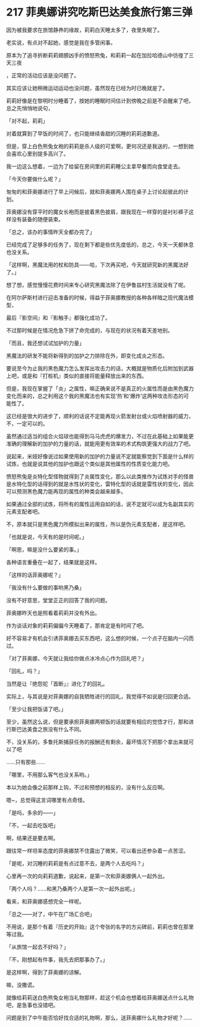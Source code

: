 # 217 菲奥娜讲究吃斯巴达美食旅行第三弹

因为被我要求在旅馆静养的缘故，莉莉白天睡太多了，夜里失眠了。

老实说，有点对不起她，感觉是我在多管闲事。

原本为了追寻折断莉莉翅膀凶手的愤怒熊兔，和莉莉一起在加拉哈德山中彷徨了三天三夜

，正常的活动应该是没问题了。

其实应该让她稍微运动运动也没问题，虽然现在已经为时已晚就是了。

莉莉好像是在黎明时分睡着了，按她的睡眠时间估计到傍晚之前是不会醒来了吧，总之先悄悄地说句，

「对不起，莉莉」

对着就算到了早饭的时间了，也只能继续香甜的沉睡的莉莉道歉道。

但是，穿上白色熊兔女袍的莉莉是杀人级的可爱啊，更何况还是我送的，一想到她会喜欢心里别提多高兴了。

我一边这么想着，一边为了给留在房间里的莉莉睡公主拿早餐而向食堂走去。

「今天你要做什么呢？」

匆匆的和菲奥娜进行了早上问候后，就和菲奥娜两人围在桌子上讨论起彼此的计划。

菲奥娜没有穿平时的魔女长袍而是披着黑色披肩，跟我现在一样穿的是衬衫裤子这样没有装备的随便装束。

「总之，该办的事情昨天全都办完了」

已经完成了足够多的任务了，现在剩下都是些优先度低的，总之，今天一天都休息也没关系。

「这样啊，黑魔法用的杖和防具——哈，下次再买吧，今天就研究新的黑魔法好了。」

想了想，感觉慢慢花费时间来专心研究黑魔法除了在伊鲁兹村生活就没有了呢。

在阿尔萨斯村进行迎击准备的时候，得益于菲奥娜教授的各种各样暗之现代魔法模型，

最后『影空间』和『影触手』都强化成功了。

不过那时候是在情况危急下拼了命完成的，与现在的状况有着天差地别。

「而且，我还想试试加护的力量」

黑魔法的研发不能将新得到的加护之力排除在外，即变化成炎之形态。

要说至今为止我的黑色魔力怎么发挥出攻击力的话，大概就是物质化后附加到武器上吧，或是和『打桩机』类似的直接将能量释放出来的东西。

但是，我现在掌握了「炎」之属性，嘛正确来说不是真正的火属性而是由黑色魔力变化而来的，总之利用这个我的黑魔法也有实现‘热’和‘爆炸’这两种攻击形态的可能性了。

这已经是很大的进步了，顺利的话说不定能再现火箭发射台或火焰喷射器的威力，不，一定可以的。

虽然通过适当的组合火焰球也能得到马马虎虎的爆发力，不过在此基础上如果能更准确的理解新的加护的力量的话，就能用更有效率的术式构筑更强大的战力了吧。

说起来，米娅好像说过如果使用新的加护的力量说不定就能察觉到下面是什么样的试炼，也就是说其他的加护也跟这个类似是其他属性的性质变化能力吧。

愤怒熊兔是炎特化型怪物就得到了炎属性变化，那么以此类推作为试炼对手的怪兽是水特化型的话得到的就是水性状的变化，雷特化型的话就是雷性状的变化，因此可以预测黑色魔力能再现的属性的种类会越来越多。

如果通过全部的试炼，将所有的属性运用自如的话，说不定就可以成为名副其实的元素支配者吧。

不，原本就只是黑色魔力所模拟出来的属性，所以是伪元素支配者，是这样吧。

「也就是说，今天有的是时间呢。」

「啊恩，嘛是没什么要紧的事。」

各种语言重叠在一起了，结果就是这样。

「这样的话菲奥娜呢？」

「我没有什么要做的事哟黑乃桑」

没有不好意思，堂堂正正的回答了我的问题。

菲奥娜昨天也是照看着莉莉并没有外出。

作为谈话对象的莉莉偏偏今天睡着了，那肯定是有时间了吧。

好不容易才有机会引诱菲奥娜去买东西吧，这么想的时候，一个点子在脑内一闪而过。

「对了菲奥娜，今天就让我给你做点冰冷点心作为回礼吧？」

「回礼，吗？」

当然是让『绝怨铊「首断」』进化了的回礼。

实际上，与其说是对菲奥娜的自我牺牲进行的回礼，我觉得不如说是归回更合适。

「至少让我把饭请了吧。」

至少，虽然这么说，但是要承担菲奥娜两顿饭的话就要有相应的觉悟才行，那和进行斯巴达美食之旅没有什么不同。

不，没关系的，多鲁托斯捕获任务的报酬还有剩余，最坏情况下把那个拿出来就可以了吧

……只有那些……

「哪里，不用那么客气也没关系哟。」

本以为她会像之前那样上钩，不过和预想的相反的，没有什么反应啊。

嗯\~，总觉得这言词哪里有点奇怪。

「是吗，多余的——」

「不，一起去吃饭吧」

啊，结果还是要去啊。

跟往常一样坦率态度的菲奥娜禁不住露出了微笑，可以看出还参杂着一点苦涩。

「是呢，对沉睡的莉莉是有点过意不去，是两个人去吃吗？」

心里再一次的向莉莉道歉，说起来，是第一次和菲奥娜俩人一起外出。

「两个人吗？……和黑乃桑两个人是第一次一起外出呢。」

看来，和菲奥娜感想完全一样呢。

「总之——对了，中午在广场汇合吧」

不用说，是那个有着『历史的开始』这个夸张的名字的方尖碑前，莉莉也曾在那里等过我。

「从旅馆一起去不好吗？」

「不，刚想起有件事，我先去把那事办了。」

是这样啊，得到了菲奥娜的谅解。

嘛，没撒谎。

就像给莉莉送白色熊兔女袍当礼物那样，趁这个机会也想着给菲奥娜送点什么礼物吧，是急事也没错吧。

问题是到了中午能否恰好找合适的礼物啊，那么，送菲奥娜什么礼物才好呢？……
